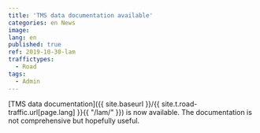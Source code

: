 ```yaml
---
title: 'TMS data documentation available'
categories: en News
image: 
lang: en
published: true
ref: 2019-10-30-lam
traffictypes:
  - Road
tags:
  - Admin
---
```


[TMS data documentation]({{ site.baseurl }}/{{ site.t.road-traffic.url[page.lang] }}{{ "/lam/" }}) is now available. The documentation is not comprehensive but hopefully useful.
